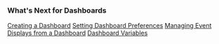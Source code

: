 ### What's Next for Dashboards

[Creating a Dashboard](https://community.wavefront.com/docs/DOC-1068#jive_content_id_Creating_a_Dashboard)
[Setting Dashboard Preferences](https://community.wavefront.com/docs/DOC-1068#jive_content_id_Setting_Dashboard_Preferences)
[Managing Event Displays from a Dashboard](https://community.wavefront.com/docs/DOC-1063)
[Dashboard Variables](https://community.wavefront.com/docs/DOC-1062)
